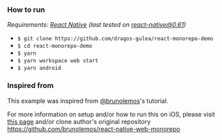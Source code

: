### How to run

_Requirements: [React Native](https://facebook.github.io/react-native/docs/getting-started.html#native) (last tested on react-native@0.61)_

  - `$ git clone https://github.com/dragos-gulea/react-monorepo-demo`
  - `$ cd react-monorepo-demo`
  - `$ yarn`  
  - `$ yarn workspace web start`
  - `$ yarn android`
 



### Inspired from 

This example was inspired from [@brunolemos](https://twitter.com/brunolemos)'s tutorial.<br>

For more information on setup and/or how to run this on iOS, please visit [this page](https://dev.to/brunolemos/tutorial-100-code-sharing-between-ios-android--web-using-react-native-web-andmonorepo-4pej)
and/or clone author's original repository https://github.com/brunolemos/react-native-web-monorepo

